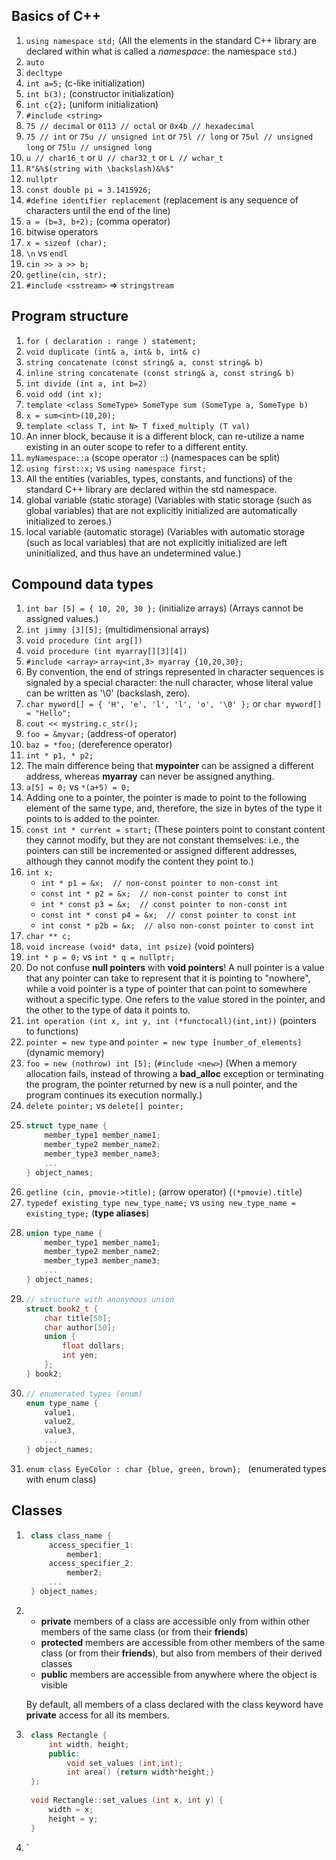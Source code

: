 ## Basics of C++
1. `using namespace std;` (All the elements in the standard C++ library are declared within what is called a *namespace*: the namespace `std`.)
2. `auto`
3. `decltype`
4. `int a=5;` (c-like initialization)
5. `int b(3);` (constructor initialization)
6. `int c{2};` (uniform initialization)
7. `#include <string>`
8. `75 // decimal` or `0113 // octal` or `0x4b // hexadecimal`
9. `75 // int` or `75u // unsigned int` or `75l // long` or `75ul // unsigned long` or `75lu // unsigned long` 
10.  `u // char16_t` or `U // char32_t` or `L // wchar_t`
11. `R"&%$(string with \backslash)&%$"`
12. `nullptr`
13. `const double pi = 3.1415926;`
14. `#define identifier replacement` (replacement is any sequence of characters until the end of the line)
15. `a = (b=3, b+2);` (comma operator)
16. bitwise operators
17. `x = sizeof (char);`
18. `\n` vs `endl`
19. `cin >> a >> b;`
20. `getline(cin, str);`
21. `#include <sstream>` => `stringstream`

## Program structure
1. `for ( declaration : range ) statement;`
2. `void duplicate (int& a, int& b, int& c)`
3. `string concatenate (const string& a, const string& b)`
4. `inline string concatenate (const string& a, const string& b)`
5. `int divide (int a, int b=2)`
6. `void odd (int x);`
7. `template <class SomeType> SomeType sum (SomeType a, SomeType b)`
8. `x = sum<int>(10,20);`
9. `template <class T, int N> T fixed_multiply (T val)`
10. An inner block, because it is a different block, can re-utilize a name existing in an outer scope to refer to a different entity.
11. `myNamespace::a` (scope operator ::) (namespaces can be split)
12. `using first::x;` vs `using namespace first;`
13. All the entities (variables, types, constants, and functions) of the standard C++ library are declared within the std namespace.
14. global variable (static storage) (Variables with static storage (such as global variables) that are not explicitly initialized are automatically initialized to zeroes.)
15. local variable (automatic storage) (Variables with automatic storage (such as local variables) that are not explicitly initialized are left uninitialized, and thus have an undetermined value.)

## Compound data types
1. `int bar [5] = { 10, 20, 30 };` (initialize arrays) (Arrays cannot be assigned values.)
2. `int jimmy [3][5];` (multidimensional arrays)
3. `void procedure (int arg[])`
4. `void procedure (int myarray[][3][4])`
5. `#include <array>` `array<int,3> myarray {10,20,30};`
6. By convention, the end of strings represented in character sequences is signaled by a special character: the null character, whose literal value can be written as '\0' (backslash, zero).
7. `char myword[] = { 'H', 'e', 'l', 'l', 'o', '\0' };` or `char myword[] = "Hello";`
8. `cout << mystring.c_str();`
9. `foo = &myvar;` (address-of operator)
10. `baz = *foo;` (dereference operator)
11. `int * p1, * p2;`
12. The main difference being that **mypointer** can be assigned a different address, whereas **myarray** can never be assigned anything.
13. `a[5] = 0;` vs `*(a+5) = 0;`
14. Adding one to a pointer, the pointer is made to point to the following element of the same type, and, therefore, the size in bytes of the type it points to is added to the pointer.
15. `const int * current = start;` (These pointers point to constant content they cannot modify, but they are not constant themselves: i.e., the pointers can still be incremented or assigned different addresses, although they cannot modify the content they point to.)
16. `int x;`
	- `int * p1 = &x;  // non-const pointer to non-const int`
	- `const int * p2 = &x;  // non-const pointer to const int`
	-  `int * const p3 = &x;  // const pointer to non-const int`
	- `const int * const p4 = &x;  // const pointer to const int`
	- `int const * p2b = &x;  // also non-const pointer to const int`
17. `char ** c;`
18. `void increase (void* data, int psize)` (void pointers)
19. `int * p = 0;` vs `int * q = nullptr;`
20. Do not confuse **null pointers** with **void pointers**! A null pointer is a value that any pointer can take to represent that it is pointing to "nowhere", while a void pointer is a type of pointer that can point to somewhere without a specific type. One refers to the value stored in the pointer, and the other to the type of data it points to.
21. `int operation (int x, int y, int (*functocall)(int,int))` (pointers to functions)
22. `pointer = new type` and `pointer = new type [number_of_elements]` (dynamic memory)
23. `foo = new (nothrow) int [5];` (`#include <new>`) (When a memory allocation fails, instead of throwing a **bad_alloc** exception or terminating the program, the pointer returned by new is a null pointer, and the program continues its execution normally.)
24. `delete pointer;` vs `delete[] pointer;`
25. ```c++
	struct type_name {
		member_type1 member_name1;
		member_type2 member_name2;
		member_type3 member_name3;
		...
	} object_names;
	```
26. `getline (cin, pmovie->title);` (arrow operator) (`(*pmovie).title`)
27. `typedef existing_type new_type_name;` vs `using new_type_name = existing_type;` (**type aliases**)
28. ```c++
	union type_name {
		member_type1 member_name1;
		member_type2 member_name2;
		member_type3 member_name3;
		...
	} object_names;
	```
29. ```c++
	// structure with anonymous union
	struct book2_t {
		char title[50];
		char author[50];
		union {
			float dollars;
			int yen;
		};
	} book2;
	```
30. ```c++
	// enumerated types (enum)
	enum type_name {
		value1,
		value2,
		value3,
		...
	} object_names;
	```
31. `enum class EyeColor : char {blue, green, brown}; ` (enumerated types with enum class)

## Classes
1. ```c++
	class class_name {
		access_specifier_1:
			member1;
		access_specifier_2:
			member2;
		...
	} object_names;
	```
2. - **private** members of a class are accessible only from within other members of the same class (or from their **friends**)
	- **protected** members are accessible from other members of the same class (or from their **friends**), but also from members of their derived classes
	- **public** members are accessible from anywhere where the object is visible
	
	By default, all members of a class declared with the class keyword have **private** access for all its members.
3. ```c++
	class Rectangle {
		int width, height;
		public:
			void set_values (int,int);
			int area() {return width*height;}
	};
	
	void Rectangle::set_values (int x, int y) {
		width = x;
		height = y;
	}
	```
4. `
<!--stackedit_data:
eyJoaXN0b3J5IjpbMTMzODAxNzMwXX0=
-->